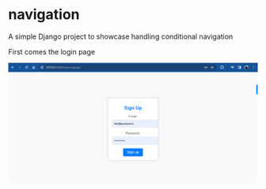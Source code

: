 # navigation
A simple Django project to showcase handling conditional navigation


First comes the login page 

![Image Alt text](images/singup.png "Home Page")
